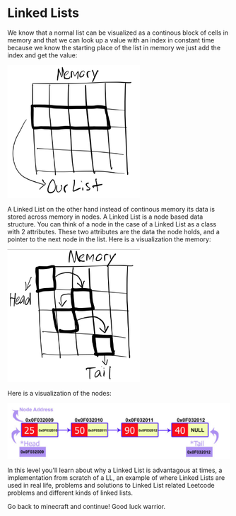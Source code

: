 # Linked Lists

We know that a normal list can be visualized as a continous block of cells in memory and that we can look up a value with
an index in constant time because we know the starting place of the list in memory we just add the index and get the value: 

<img src="ListMemory.png" alt="ListMemory" width="300" height="300">

A Linked List on the other hand instead of continous memory its data is stored across memory in nodes. A Linked List is a
node based data structure. You can think of a node in the case of a Linked List as a class with 2 attributes. These two attributes 
are the data the node holds, and a pointer to the next node in the list. Here is a visualization the memory:

<img src="LinkedListMemory.png" alt="LLMemory" width="300" height="300">

Here is a visualization of the nodes: 

![LLNodes](LinkedListNodeImage.png)

In this level you'll learn about why a Linked List is advantagous at times, a implementation from scratch of a LL, an example 
of where Linked Lists are used in real life, problems and solutions to Linked List related Leetcode problems and different
kinds of linked lists. 

Go back to minecraft and continue! Good luck warrior. 
